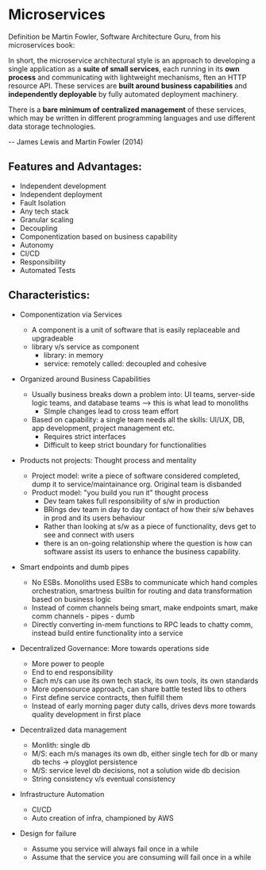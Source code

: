 # Microservices

Definition be Martin Fowler, Software Architecture Guru, from his microservices book:

In short, the microservice architectural style is an approach to developing a single application as a 
**suite of small services**, each running in its **own process** and communicating with lightweight mechanisms,
ften an HTTP resource API. These services are **built around business capabilities** and 
**independently deployable** by fully automated deployment machinery. 

There is a **bare minimum of centralized management** of these services, 
which may be written in different programming languages and use different data storage technologies.

-- James Lewis and Martin Fowler (2014)

## Features and Advantages:

- Independent development
- Independent deployment
- Fault Isolation
- Any tech stack
- Granular scaling
- Decoupling
- Componentization based on business capability
- Autonomy
- CI/CD
- Responsibility
- Automated Tests



## Characteristics:

- Componentization via Services
  - A component is a unit of software that is easily replaceable and upgradeable
  - library v/s service as component
    - library: in memory
    - service: remotely called: decoupled and cohesive
    
- Organized around Business Capabilities
  - Usually business breaks down a problem into: UI teams, server-side logic teams, and database teams --> this is what lead to monoliths
    - SImple changes lead to cross team effort
  - Based on capability: a single team needs all the skills: UI/UX, DB, app development, project management etc.
    - Requires strict interfaces
    - Difficult to keep strict boundary for functionalities
    
- Products not projects: Thought process and mentality
  - Project model: write a piece of software considered completed, dump it to service/maintainance org. Original team is disbanded
  - Product model: "you build you run it" thought process
    - Dev team takes full responsibility  of s/w in production
    - BRings dev team in day to day contact of how their s/w behaves in prod and its users behaviour
    - Rather than looking at s/w as a piece of functionality, devs get to see and connect with users
    - there is an on-going relationship where the question is how can software assist its 
      users to enhance the business capability.
              
- Smart endpoints and dumb pipes
  - No ESBs. Monoliths used ESBs to communicate which hand comples orchestration, smartness builtin for routing and data transformation based on business logic
  - Instead of comm channels being smart, make endpoints smart, make comm channels - pipes - dumb
  - Directly converting in-mem functions to RPC leads to chatty comm, instead build entire functionality into a service
  
- Decentralized Governance: More towards operations side
  - More power to people
  - End to end responsibility 
  - Each m/s can use its own tech stack, its own tools, its own standards
  - More opensource approach, can share battle tested libs to others
  - First define service contracts, then fulfill them
  - Instead of early morning pager duty calls, drives devs more towards quality development in first place
  
- Decentralized data management
  - Monlith: single db
  - M/S: each m/s manages its own db, either single tech for db or many db techs -> ployglot persistence
  - M/S: service level db decisions, not a solution wide db decision
  - String consistency v/s eventual consistency
  
- Infrastructure Automation
  - CI/CD
  - Auto creation of infra, championed by AWS
  
- Design for failure
  - Assume you service will always fail once in a while
  - Assume that the service you are consuming will fail once in a while
